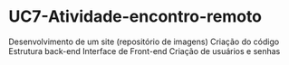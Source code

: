 # UC7-Atividade-encontro-remoto
Desenvolvimento de um site (repositório de imagens)
Criação do código
Estrutura back-end
Interface de Front-end
Criação de usuários e senhas

